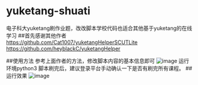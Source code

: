 # yuketang-shuati
电子科大yuketang刷作业题，改改脚本学校代码也适合其他基于yuketang的在线学习
##首先感谢其他作者
https://github.com/Cat1007/yuketangHelperSCUTLite
https://github.com/heyblackC/yuketangHelper

##使用方法
参考上面作者的方法，修改脚本内容的基本信息即可
![image](https://user-images.githubusercontent.com/102640365/160744963-81749688-7655-432f-a9bb-58feaac3fac7.png)
运行环境python3
脚本刷完后，建议登录平台手动确认一下是否有刷完所有课程。
##运行效果
![image](https://user-images.githubusercontent.com/102640365/160745863-6ed0f08b-8f1e-4635-a0b3-0caf0a461bdf.png)
